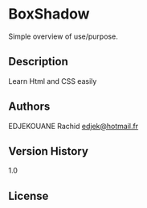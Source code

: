 # BoxShadow

Simple overview of use/purpose.

## Description

Learn Html and CSS easily

## Authors

EDJEKOUANE Rachid
edjek@hotmail.fr

## Version History

1.0

## License

